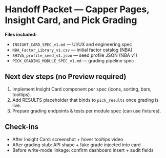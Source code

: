 
# Handoff Packet — Capper Pages, Insight Card, and Pick Grading

**Files included:**
- `INSIGHT_CARD_SPEC_v1.md` — UI/UX and engineering spec
- `NBA_Factor_Library_v1.csv` — initial factor catalog (NBA)
- `SHIVA_profile_seed_v1.json` — seed profile JSON (NBA v1)
- `PICK_GRADING_MODULE_SPEC_v1.md` — grading pipeline spec

## Next dev steps (no Preview required)
1) Implement Insight Card component per spec (icons, sorting, bars, tooltips).
2) Add RESULTS placeholder that binds to `pick_results` once grading is live.
3) Prepare grading endpoints & tests per module spec (can use fixtures).

## Check-ins
- After Insight Card: screenshot + hover tooltips video
- After grading stub: API shape + fake grade injected into card
- Before write-mode linkage: confirm dashboard insert + audit fields
